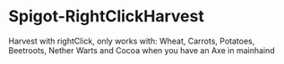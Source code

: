 # Spigot-RightClickHarvest
Harvest with rightClick, only works with: Wheat, Carrots, Potatoes, Beetroots, Nether Warts and Cocoa when you have an Axe in mainhaind
